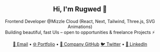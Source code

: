 <h2 align="center">Hi, I'm Rugwed 👋</h2>

<p align="center">
  Frontend Developer @Mizzle Cloud (React, Next, Tailwind, Three.js, SVG Animations) <br/>
  Building beautiful, fast UIs – open to opportunities & freelance Projects ⚡
</p>

<p align="center">
  <a href="mailto:tech.rugwed@gmail.com">📧 Email</a> • 
  <a href="https://rugwedportfolio.netlify.app">🌐 Portfolio</a> • 
  <a href="https://github.com/rugwedb07">🏢 Company GitHub</a>
   <a href="https://x.com/Rugs_07">🐦 Twitter</a> • 
  <a href="https://www.linkedin.com/in/rugwedbodhankar37/">💼 LinkedIn</a>
</p>
